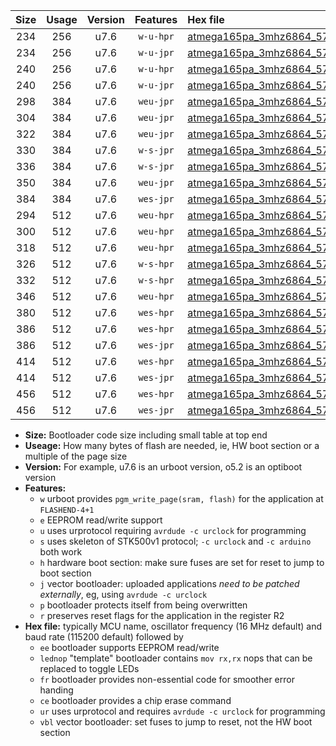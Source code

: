 |Size|Usage|Version|Features|Hex file|
|:-:|:-:|:-:|:-:|:--|
|234|256|u7.6|`w-u-hpr`|[atmega165pa_3mhz6864_57600bps_ur.hex](https://raw.githubusercontent.com/stefanrueger/urboot/main//atmega165pa_3mhz6864_57600bps_ur.hex)|
|234|256|u7.6|`w-u-jpr`|[atmega165pa_3mhz6864_57600bps_ur_vbl.hex](https://raw.githubusercontent.com/stefanrueger/urboot/main//atmega165pa_3mhz6864_57600bps_ur_vbl.hex)|
|240|256|u7.6|`w-u-hpr`|[atmega165pa_3mhz6864_57600bps_lednop_ur.hex](https://raw.githubusercontent.com/stefanrueger/urboot/main//atmega165pa_3mhz6864_57600bps_lednop_ur.hex)|
|240|256|u7.6|`w-u-jpr`|[atmega165pa_3mhz6864_57600bps_lednop_ur_vbl.hex](https://raw.githubusercontent.com/stefanrueger/urboot/main//atmega165pa_3mhz6864_57600bps_lednop_ur_vbl.hex)|
|298|384|u7.6|`weu-jpr`|[atmega165pa_3mhz6864_57600bps_ee_ur_vbl.hex](https://raw.githubusercontent.com/stefanrueger/urboot/main//atmega165pa_3mhz6864_57600bps_ee_ur_vbl.hex)|
|304|384|u7.6|`weu-jpr`|[atmega165pa_3mhz6864_57600bps_ee_lednop_ur_vbl.hex](https://raw.githubusercontent.com/stefanrueger/urboot/main//atmega165pa_3mhz6864_57600bps_ee_lednop_ur_vbl.hex)|
|322|384|u7.6|`weu-jpr`|[atmega165pa_3mhz6864_57600bps_ee_lednop_fr_ur_vbl.hex](https://raw.githubusercontent.com/stefanrueger/urboot/main//atmega165pa_3mhz6864_57600bps_ee_lednop_fr_ur_vbl.hex)|
|330|384|u7.6|`w-s-jpr`|[atmega165pa_3mhz6864_57600bps_vbl.hex](https://raw.githubusercontent.com/stefanrueger/urboot/main//atmega165pa_3mhz6864_57600bps_vbl.hex)|
|336|384|u7.6|`w-s-jpr`|[atmega165pa_3mhz6864_57600bps_lednop_vbl.hex](https://raw.githubusercontent.com/stefanrueger/urboot/main//atmega165pa_3mhz6864_57600bps_lednop_vbl.hex)|
|350|384|u7.6|`weu-jpr`|[atmega165pa_3mhz6864_57600bps_ee_lednop_fr_ce_ur_vbl.hex](https://raw.githubusercontent.com/stefanrueger/urboot/main//atmega165pa_3mhz6864_57600bps_ee_lednop_fr_ce_ur_vbl.hex)|
|384|384|u7.6|`wes-jpr`|[atmega165pa_3mhz6864_57600bps_ee_vbl.hex](https://raw.githubusercontent.com/stefanrueger/urboot/main//atmega165pa_3mhz6864_57600bps_ee_vbl.hex)|
|294|512|u7.6|`weu-hpr`|[atmega165pa_3mhz6864_57600bps_ee_ur.hex](https://raw.githubusercontent.com/stefanrueger/urboot/main//atmega165pa_3mhz6864_57600bps_ee_ur.hex)|
|300|512|u7.6|`weu-hpr`|[atmega165pa_3mhz6864_57600bps_ee_lednop_ur.hex](https://raw.githubusercontent.com/stefanrueger/urboot/main//atmega165pa_3mhz6864_57600bps_ee_lednop_ur.hex)|
|318|512|u7.6|`weu-hpr`|[atmega165pa_3mhz6864_57600bps_ee_lednop_fr_ur.hex](https://raw.githubusercontent.com/stefanrueger/urboot/main//atmega165pa_3mhz6864_57600bps_ee_lednop_fr_ur.hex)|
|326|512|u7.6|`w-s-hpr`|[atmega165pa_3mhz6864_57600bps.hex](https://raw.githubusercontent.com/stefanrueger/urboot/main//atmega165pa_3mhz6864_57600bps.hex)|
|332|512|u7.6|`w-s-hpr`|[atmega165pa_3mhz6864_57600bps_lednop.hex](https://raw.githubusercontent.com/stefanrueger/urboot/main//atmega165pa_3mhz6864_57600bps_lednop.hex)|
|346|512|u7.6|`weu-hpr`|[atmega165pa_3mhz6864_57600bps_ee_lednop_fr_ce_ur.hex](https://raw.githubusercontent.com/stefanrueger/urboot/main//atmega165pa_3mhz6864_57600bps_ee_lednop_fr_ce_ur.hex)|
|380|512|u7.6|`wes-hpr`|[atmega165pa_3mhz6864_57600bps_ee.hex](https://raw.githubusercontent.com/stefanrueger/urboot/main//atmega165pa_3mhz6864_57600bps_ee.hex)|
|386|512|u7.6|`wes-hpr`|[atmega165pa_3mhz6864_57600bps_ee_lednop.hex](https://raw.githubusercontent.com/stefanrueger/urboot/main//atmega165pa_3mhz6864_57600bps_ee_lednop.hex)|
|386|512|u7.6|`wes-jpr`|[atmega165pa_3mhz6864_57600bps_ee_lednop_vbl.hex](https://raw.githubusercontent.com/stefanrueger/urboot/main//atmega165pa_3mhz6864_57600bps_ee_lednop_vbl.hex)|
|414|512|u7.6|`wes-hpr`|[atmega165pa_3mhz6864_57600bps_ee_lednop_fr.hex](https://raw.githubusercontent.com/stefanrueger/urboot/main//atmega165pa_3mhz6864_57600bps_ee_lednop_fr.hex)|
|414|512|u7.6|`wes-jpr`|[atmega165pa_3mhz6864_57600bps_ee_lednop_fr_vbl.hex](https://raw.githubusercontent.com/stefanrueger/urboot/main//atmega165pa_3mhz6864_57600bps_ee_lednop_fr_vbl.hex)|
|456|512|u7.6|`wes-hpr`|[atmega165pa_3mhz6864_57600bps_ee_lednop_fr_ce.hex](https://raw.githubusercontent.com/stefanrueger/urboot/main//atmega165pa_3mhz6864_57600bps_ee_lednop_fr_ce.hex)|
|456|512|u7.6|`wes-jpr`|[atmega165pa_3mhz6864_57600bps_ee_lednop_fr_ce_vbl.hex](https://raw.githubusercontent.com/stefanrueger/urboot/main//atmega165pa_3mhz6864_57600bps_ee_lednop_fr_ce_vbl.hex)|

- **Size:** Bootloader code size including small table at top end
- **Useage:** How many bytes of flash are needed, ie, HW boot section or a multiple of the page size
- **Version:** For example, u7.6 is an urboot version, o5.2 is an optiboot version
- **Features:**
  + `w` urboot provides `pgm_write_page(sram, flash)` for the application at `FLASHEND-4+1`
  + `e` EEPROM read/write support
  + `u` uses urprotocol requiring `avrdude -c urclock` for programming
  + `s` uses skeleton of STK500v1 protocol; `-c urclock` and `-c arduino` both work
  + `h` hardware boot section: make sure fuses are set for reset to jump to boot section
  + `j` vector bootloader: uploaded applications *need to be patched externally*, eg, using `avrdude -c urclock`
  + `p` bootloader protects itself from being overwritten
  + `r` preserves reset flags for the application in the register R2
- **Hex file:** typically MCU name, oscillator frequency (16 MHz default) and baud rate (115200 default) followed by
  + `ee` bootloader supports EEPROM read/write
  + `lednop` "template" bootloader contains `mov rx,rx` nops that can be replaced to toggle LEDs
  + `fr` bootloader provides non-essential code for smoother error handing
  + `ce` bootloader provides a chip erase command
  + `ur` uses urprotocol and requires `avrdude -c urclock` for programming
  + `vbl` vector bootloader: set fuses to jump to reset, not the HW boot section
